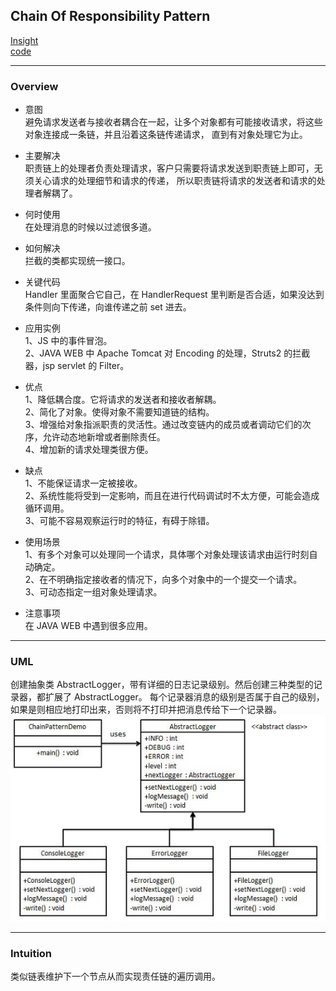 ## Chain Of Responsibility Pattern
[Insight](https://www.runoob.com/design-pattern/chain-of-responsibility-pattern.html)  
[code](https://github.com/wan-h/BrainpowerCode/blob/master/DesignPatterns/ChainOfResponsibilityPattern.py)

---
### Overview  
* 意图  
避免请求发送者与接收者耦合在一起，让多个对象都有可能接收请求，将这些对象连接成一条链，并且沿着这条链传递请求，
直到有对象处理它为止。

* 主要解决  
职责链上的处理者负责处理请求，客户只需要将请求发送到职责链上即可，无须关心请求的处理细节和请求的传递，
所以职责链将请求的发送者和请求的处理者解耦了。

* 何时使用  
在处理消息的时候以过滤很多道。

* 如何解决  
拦截的类都实现统一接口。

* 关键代码  
Handler 里面聚合它自己，在 HandlerRequest 里判断是否合适，如果没达到条件则向下传递，向谁传递之前 set 进去。

* 应用实例    
1、JS 中的事件冒泡。   
2、JAVA WEB 中 Apache Tomcat 对 Encoding 的处理，Struts2 的拦截器，jsp servlet 的 Filter。

* 优点  
1、降低耦合度。它将请求的发送者和接收者解耦。   
2、简化了对象。使得对象不需要知道链的结构。   
3、增强给对象指派职责的灵活性。通过改变链内的成员或者调动它们的次序，允许动态地新增或者删除责任。   
4、增加新的请求处理类很方便。

* 缺点  
1、不能保证请求一定被接收。   
2、系统性能将受到一定影响，而且在进行代码调试时不太方便，可能会造成循环调用。   
3、可能不容易观察运行时的特征，有碍于除错。

* 使用场景  
1、有多个对象可以处理同一个请求，具体哪个对象处理该请求由运行时刻自动确定。   
2、在不明确指定接收者的情况下，向多个对象中的一个提交一个请求。   
3、可动态指定一组对象处理请求。

* 注意事项  
在 JAVA WEB 中遇到很多应用。

---
### UML  
创建抽象类 AbstractLogger，带有详细的日志记录级别。然后创建三种类型的记录器，都扩展了 AbstractLogger。
每个记录器消息的级别是否属于自己的级别，如果是则相应地打印出来，否则将不打印并把消息传给下一个记录器。
![](src/UML_0.PNG)  

---
### Intuition  
类似链表维护下一个节点从而实现责任链的遍历调用。